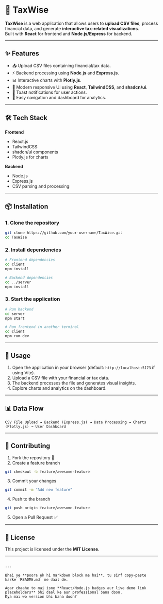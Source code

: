 # 🧾 TaxWise

**TaxWise** is a web application that allows users to **upload CSV files**, process financial data, and generate **interactive tax-related visualizations**.  
Built with **React** for frontend and **Node.js/Express** for backend.

---

## ✨ Features
- 📤 Upload CSV files containing financial/tax data.
- ⚡ Backend processing using **Node.js** and **Express.js**.
- 📊 Interactive charts with **Plotly.js**.
- 🎨 Modern responsive UI using **React**, **TailwindCSS**, and **shadcn/ui**.
- 🔔 Toast notifications for user actions.
- 🚀 Easy navigation and dashboard for analytics.

---

## 🛠️ Tech Stack

**Frontend**
- React.js
- TailwindCSS
- shadcn/ui components
- Plotly.js for charts

**Backend**
- Node.js
- Express.js
- CSV parsing and processing

---

## 📦 Installation

### 1. Clone the repository
```bash
git clone https://github.com/your-username/TaxWise.git
cd TaxWise
````

### 2. Install dependencies

```bash
# Frontend dependencies
cd client
npm install

# Backend dependencies
cd ../server
npm install
```

### 3. Start the application

```bash
# Run backend
cd server
npm start

# Run frontend in another terminal
cd client
npm run dev
```

---

## 🚀 Usage

1. Open the application in your browser (default: `http://localhost:5173` if using Vite).
2. Upload a CSV file with your financial or tax data.
3. The backend processes the file and generates visual insights.
4. Explore charts and analytics on the dashboard.

---

## 📊 Data Flow

```
CSV File Upload → Backend (Express.js) → Data Processing → Charts (Plotly.js) → User Dashboard
```

---

## 🤝 Contributing

1. Fork the repository 🍴
2. Create a feature branch

```bash
git checkout -b feature/awesome-feature
```

3. Commit your changes

```bash
git commit -m "Add new feature"
```

4. Push to the branch

```bash
git push origin feature/awesome-feature
```

5. Open a Pull Request ✅

---

## 📜 License

This project is licensed under the **MIT License**.

---

```

---

Bhai ye **poora ek hi markdown block me hai**, tu sirf copy-paste karke `README.md` me daal de.  

Agar chaahe to mai isme **React/Node.js badges aur live demo link placeholders** bhi daal ke aur professional bana doon.  
Kya mai wo version bhi bana doon?
```
